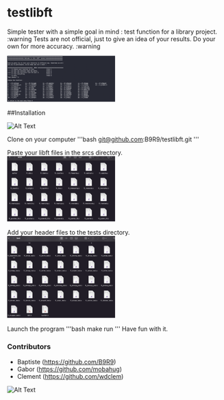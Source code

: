 # testlibft

Simple tester with a simple goal in mind : test function for a library project.
:warning Tests are not official, just to give an idea of your results. Do your own for more accuracy. :warning

<img src="./img/img_one.png" width="50%"/>

##Installation

![Alt Text](https://media.giphy.com/media/8R4kKwQ4VH4pG/giphy.gif)

Clone on your computer
'''bash
git@github.com:B9R9/testlibft.git
'''

Paste your libft files in the srcs directory.
<img src="./img/img_two.png" width="50%"/>

Add your header files to the tests directory.
<img src="./img/img_three.png" width="50%"/>  

Launch the program
'''bash
make run
'''
Have fun with it.


### Contributors
- Baptiste (https://github.com/B9R9)
- Gabor (https://github.com/mobahug)
- Clement (https://github.com/wdclem)

![Alt Text](https://media.giphy.com/media/2nzUAOGw3i7w4/giphy.gif)
